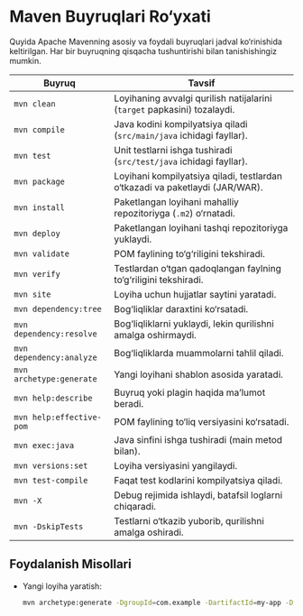 # Maven Buyruqlari Ro‘yxati

Quyida Apache Mavenning asosiy va foydali buyruqlari jadval ko‘rinishida keltirilgan. Har bir buyruqning qisqacha tushuntirishi bilan tanishishingiz mumkin.

| **Buyruq**                  | **Tavsif**                                                                 |
|-----------------------------|---------------------------------------------------------------------------|
| `mvn clean`                 | Loyihaning avvalgi qurilish natijalarini (`target` papkasini) tozalaydi.   |
| `mvn compile`               | Java kodini kompilyatsiya qiladi (`src/main/java` ichidagi fayllar).       |
| `mvn test`                  | Unit testlarni ishga tushiradi (`src/test/java` ichidagi fayllar).         |
| `mvn package`               | Loyihani kompilyatsiya qiladi, testlardan o‘tkazadi va paketlaydi (JAR/WAR). |
| `mvn install`               | Paketlangan loyihani mahalliy repozitoriyga (`.m2`) o‘rnatadi.             |
| `mvn deploy`                | Paketlangan loyihani tashqi repozitoriyga yuklaydi.                        |
| `mvn validate`              | POM faylining to‘g‘riligini tekshiradi.                                   |
| `mvn verify`                | Testlardan o‘tgan qadoqlangan faylning to‘g‘riligini tekshiradi.           |
| `mvn site`                  | Loyiha uchun hujjatlar saytini yaratadi.                                  |
| `mvn dependency:tree`       | Bog‘liqliklar daraxtini ko‘rsatadi.                                       |
| `mvn dependency:resolve`    | Bog‘liqliklarni yuklaydi, lekin qurilishni amalga oshirmaydi.              |
| `mvn dependency:analyze`    | Bog‘liqliklarda muammolarni tahlil qiladi.                                |
| `mvn archetype:generate`    | Yangi loyihani shablon asosida yaratadi.                                  |
| `mvn help:describe`         | Buyruq yoki plagin haqida ma’lumot beradi.                                |
| `mvn help:effective-pom`    | POM faylining to‘liq versiyasini ko‘rsatadi.                              |
| `mvn exec:java`             | Java sinfini ishga tushiradi (main metod bilan).                          |
| `mvn versions:set`          | Loyiha versiyasini yangilaydi.                                            |
| `mvn test-compile`          | Faqat test kodlarini kompilyatsiya qiladi.                                |
| `mvn -X`                    | Debug rejimida ishlaydi, batafsil loglarni chiqaradi.                     |
| `mvn -DskipTests`           | Testlarni o‘tkazib yuborib, qurilishni amalga oshiradi.                   |

## Foydalanish Misollari

- Yangi loyiha yaratish:
  ```bash
  mvn archetype:generate -DgroupId=com.example -DartifactId=my-app -DarchetypeArtifactId=maven-archetype-quickstart
